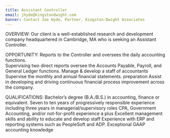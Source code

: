 ```yaml
---
title: Assistant Controller
email: jhyde@kingstondwight.com
banner: Contact Joe Hyde, Partner, Kingston-Dwight Associates
---
```


OVERVIEW:
Our client is a well-established research and development company headquartered in Cambridge, MA who is seeking an Assistant Controller. 

OPPORTUNITY:
Reports to the Controller and oversees the daily accounting functions.  
Supervising two direct reports oversee the Accounts Payable, Payroll, and General Ledger functions. 
Manage & develop a staff of accountants 
Supervise the monthly and annual financial statements. preparation
Assist in developing and driving continuous financial process improvement across the company. 

QUALIFICATIONS:
Bachelor’s degree (B.A./B.S.) in accounting, finance or equivalent.
Seven to ten years of progressively responsible experience including three years in managerial/supervisory roles
CPA, Government Accounting, and/or not-for-profit experience a plus
Excellent management skills and ability to educate and develop staff
Experience with ERP and reporting systems such as PeopleSoft and ADP.
Exceptional GAAP accounting knowledge
